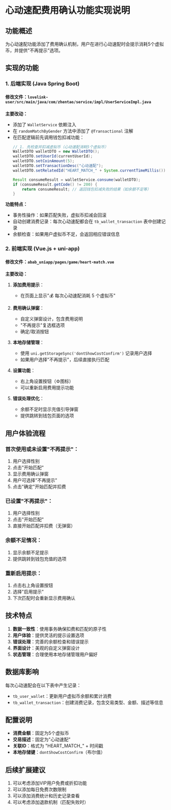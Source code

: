 # 心动速配费用确认功能实现说明

## 功能概述

为心动速配功能添加了费用确认机制，用户在进行心动速配时会提示消耗5个虚拟币，并提供"不再提示"选项。

## 实现的功能

### 1. 后端实现 (Java Spring Boot)

#### 修改文件：`lovelink-user/src/main/java/com/zhentao/service/impl/UserServiceImpl.java`

**主要改动：**
- 添加了 `WalletService` 依赖注入
- 在 `randomMatchByGender` 方法中添加了 `@Transactional` 注解
- 在匹配逻辑前先调用钱包扣减功能：
  ```java
  // 1. 先检查并扣减虚拟币（心动速配消耗5个虚拟币）
  WalletDTO walletDTO = new WalletDTO();
  walletDTO.setUserId(currentUserId);
  walletDTO.setCoinAmount(5);
  walletDTO.setTransactionDesc("心动速配");
  walletDTO.setRelatedId("HEART_MATCH_" + System.currentTimeMillis());
  
  Result consumeResult = walletService.consume(walletDTO);
  if (consumeResult.getCode() != 200) {
      return consumeResult; // 返回钱包扣减失败的结果（如余额不足等）
  }
  ```

**功能特点：**
- 事务性操作：如果匹配失败，虚拟币扣减会回滚
- 自动创建消费记录：每次心动速配都会在 `tb_wallet_transaction` 表中创建记录
- 余额检查：如果用户虚拟币不足，会返回相应错误信息

### 2. 前端实现 (Vue.js + uni-app)

#### 修改文件：`abab_uniapp/pages/game/heart-match.vue`

**主要改动：**

1. **添加费用提示**：
   - 在页面上显示"💰 每次心动速配消耗 5 个虚拟币"

2. **费用确认弹窗**：
   - 自定义弹窗设计，包含费用说明
   - "不再提示"复选框选项
   - 确定/取消按钮

3. **本地存储管理**：
   - 使用 `uni.getStorageSync('dontShowCostConfirm')` 记录用户选择
   - 如果用户选择"不再提示"，后续直接执行匹配

4. **设置功能**：
   - 右上角设置按钮（⚙️图标）
   - 可以重新启用费用提示功能

5. **错误处理优化**：
   - 余额不足时显示充值引导弹窗
   - 提供跳转到钱包页面的选项

## 用户体验流程

### 首次使用或未设置"不再提示"：
1. 用户选择性别
2. 点击"开始匹配"
3. 显示费用确认弹窗
4. 用户可选择"不再提示"
5. 点击"确定"开始匹配并扣费

### 已设置"不再提示"：
1. 用户选择性别
2. 点击"开始匹配"
3. 直接开始匹配并扣费（无弹窗）

### 余额不足情况：
1. 显示余额不足提示
2. 提供跳转到钱包充值的选项

### 重新启用提示：
1. 点击右上角设置按钮
2. 选择"启用提示"
3. 下次匹配时会重新显示费用确认

## 技术特点

1. **数据一致性**：使用事务确保扣费和匹配的原子性
2. **用户体验**：提供灵活的提示设置选项
3. **错误处理**：完善的余额检查和错误提示
4. **界面设计**：美观的自定义弹窗设计
5. **状态管理**：合理使用本地存储管理用户偏好

## 数据库影响

每次心动速配会在以下表中产生记录：
- `tb_user_wallet`：更新用户虚拟币余额和累计消费
- `tb_wallet_transaction`：创建消费记录，包含交易类型、金额、描述等信息

## 配置说明

- **消费金额**：固定为5个虚拟币
- **交易描述**：固定为"心动速配"
- **关联ID**：格式为 "HEART_MATCH_" + 时间戳
- **本地存储键**：`dontShowCostConfirm`（布尔值）

## 后续扩展建议

1. 可以考虑添加VIP用户免费或折扣功能
2. 可以添加每日免费次数限制
3. 可以添加消费统计和历史记录查看
4. 可以考虑添加退款机制（匹配失败时）

